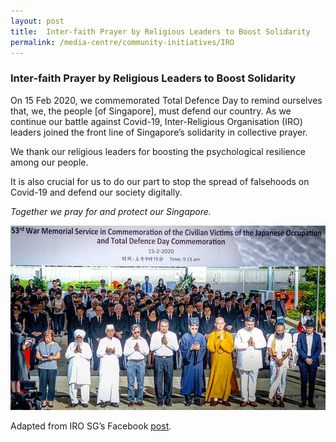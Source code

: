 ```yaml
---
layout: post
title:  Inter-faith Prayer by Religious Leaders to Boost Solidarity
permalink: /media-centre/community-initiatives/IRO
---
```


### Inter-faith Prayer by Religious Leaders to Boost Solidarity ### 

On 15 Feb 2020, we commemorated Total Defence Day to remind ourselves that, we, the people [of Singapore], must defend our country. As we continue our battle against Covid-19, Inter-Religious Organisation (IRO) leaders joined the front line of Singapore’s solidarity in collective prayer.

We thank our religious leaders for boosting the psychological resilience among our people.

It is also crucial for us to do our part to stop the spread of falsehoods on Covid-19 and defend our society digitally.

_Together we pray for and protect our Singapore._

![IRO](/images/IRO.jpg)

Adapted from IRO SG’s Facebook [post](https://www.facebook.com/IROSG/posts/1615515668586783).
